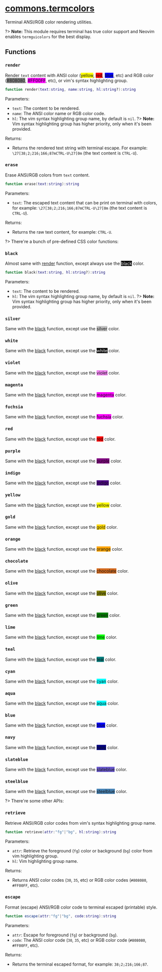 <!-- markdownlint-disable MD001 MD013 MD034 MD033 MD051 MD024 -->

# [commons.termcolors](https://github.com/linrongbin16/commons.nvim/blob/main/lua/commons/termcolors.lua)

Terminal ANSI/RGB color rendering utilities.

?> **Note:** This module requires terminal has true color support and Neovim enables `termguicolors` for the best display.

## Functions

### `render`

Render `text` content with ANSI color (<span style='background-color:yellow'>yellow</span>, <span style='background-color:red'>red</span>, <span style='background-color:blue'>blue</span>, etc) and RGB color (<span style='background-color:#808080'>#808080</span>, <span style='background-color:#FF00FF'>#FF00FF</span>, etc), or vim's syntax highlighting group.

```lua
function render(text:string, name:string, hl:string?):string
```

Parameters:

- `text`: The content to be rendered.
- `name`: The ANSI color name or RGB color code.
- `hl`: The vim syntax highlighting group name, by default is `nil`.
  ?> **Note:** Vim syntax highlighting group has higher priority, only when it's been provided.

Returns:

- Returns the rendered text string with terminal escape. For example: `\27[38;2;216;166;87mCTRL-U\27[0m` (the text content is `CTRL-U`).

### `erase`

Erase ANSI/RGB colors from `text` content.

```lua
function erase(text:string):string
```

Parameters:

- `text`: The escaped text content that can be print on terminal with colors, for example: `\27[38;2;216;166;87mCTRL-U\27[0m` (the text content is `CTRL-U`).

Returns:

- Returns the raw text content, for example: `CTRL-U`.

?> There're a bunch of pre-defined CSS color functions:

### `black`

Almost same with [render](#render) function, except always use the <span style='background-color:black; color:white'>black</span> color.

```lua
function black(text:string, hl:string?):string
```

Parameters:

- `text`: The content to be rendered.
- `hl`: The vim syntax highlighting group name, by default is `nil`.
  ?> **Note:** Vim syntax highlighting group has higher priority, only when it's been provided.

### `silver`

Same with the [black](#black) function, except use the <span style='background-color:silver'>silver</span> color.

### `white`

Same with the [black](#black) function, except use the <span style='color:white; background-color:black'>white</span> color.

### `violet`

Same with the [black](#black) function, except use the <span style='background-color:violet'>violet</span> color.

### `magenta`

Same with the [black](#black) function, except use the <span style='background-color:magenta'>magenta</span> color.

### `fuchsia`

Same with the [black](#black) function, except use the <span style='background-color:fuchsia'>fuchsia</span> color.

### `red`

Same with the [black](#black) function, except use the <span style='background-color:red'>red</span> color.

### `purple`

Same with the [black](#black) function, except use the <span style='background-color:purple'>purple</span> color.

### `indigo`

Same with the [black](#black) function, except use the <span style='background-color:indigo'>indigo</span> color.

### `yellow`

Same with the [black](#black) function, except use the <span style='background-color:yellow'>yellow</span> color.

### `gold`

Same with the [black](#black) function, except use the <span style='background-color:gold'>gold</span> color.

### `orange`

Same with the [black](#black) function, except use the <span style='background-color:orange'>orange</span> color.

### `chocolate`

Same with the [black](#black) function, except use the <span style='background-color:chocolate'>chocolate</span> color.

### `olive`

Same with the [black](#black) function, except use the <span style='background-color:olive'>olive</span> color.

### `green`

Same with the [black](#black) function, except use the <span style='background-color:green'>green</span> color.

### `lime`

Same with the [black](#black) function, except use the <span style='background-color:lime'>lime</span> color.

### `teal`

Same with the [black](#black) function, except use the <span style='background-color:teal'>teal</span> color.

### `cyan`

Same with the [black](#black) function, except use the <span style='background-color:cyan'>cyan</span> color.

### `aqua`

Same with the [black](#black) function, except use the <span style='background-color:aqua'>aqua</span> color.

### `blue`

Same with the [black](#black) function, except use the <span style='background-color:blue'>blue</span> color.

### `navy`

Same with the [black](#black) function, except use the <span style='background-color:navy'>navy</span> color.

### `slateblue`

Same with the [black](#black) function, except use the <span style='background-color:slateblue'>slateblue</span> color.

### `steelblue`

Same with the [black](#black) function, except use the <span style='background-color:steelblue'>steelblue</span> color.

?> There're some other APIs:

### `retrieve`

Retrieve ANSI/RGB color codes from vim's syntax highlighting group name.

```lua
function retrieve(attr:"fg"|"bg", hl:string):string
```

Parameters:

- `attr`: Retrieve the foreground (`fg`) color or background (`bg`) color from vim highlighting group.
- `hl`: Vim highlighting group name.

Returns:

- Returns ANSI color codes (`30`, `35`, etc) or RGB color codes (`#808080`, `#FF00FF`, etc).

### `escape`

Format (escape) ANSI/RGB color code to terminal escaped (printable) style.

```lua
function escape(attr:"fg"|"bg", code:string):string
```

Parameters:

- `attr`: Escape for foreground (`fg`) or background (`bg`).
- `code`: The ANSI color code (`30`, `35`, etc) or RGB color code (`#808080`, `#FF00FF`, etc).

Returns:

- Returns the terminal escaped format, for example: `38;2;216;166;87`.
